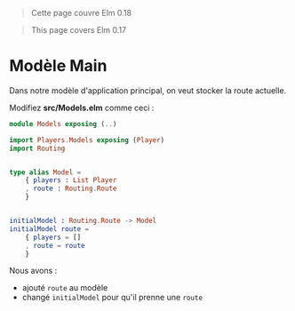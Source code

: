 > Cette page couvre Elm 0.18

> This page covers Elm 0.17

# Modèle Main

Dans notre modèle d'application principal, on veut stocker la route actuelle.

Modifiez __src/Models.elm__ comme ceci :

```elm
module Models exposing (..)

import Players.Models exposing (Player)
import Routing


type alias Model =
    { players : List Player
    , route : Routing.Route
    }


initialModel : Routing.Route -> Model
initialModel route =
    { players = []
    , route = route
    }
```

Nous avons :

- ajouté `route` au modèle
- changé `initialModel` pour qu'il prenne une `route`

